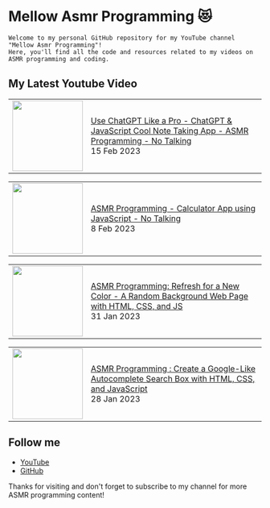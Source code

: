 # Mellow Asmr Programming 😻
```
Welcome to my personal GitHub repository for my YouTube channel "Mellow Asmr Programming"!
Here, you'll find all the code and resources related to my videos on ASMR programming and coding.
```

## My Latest Youtube Video

<!-- BLOG-POST-LIST:START --><table><tr><td><a href="https://www.youtube.com/watch?v=O1-H0et5ucc"><img width="140px" src="https://i.ytimg.com/vi/O1-H0et5ucc/mqdefault.jpg"></a></td>
<td><a href="https://www.youtube.com/watch?v=O1-H0et5ucc">Use ChatGPT Like a Pro - ChatGPT &amp; JavaScript Cool Note Taking App - ASMR Programming - No Talking</a><br/>15 Feb 2023</td></tr></table>
<table><tr><td><a href="https://www.youtube.com/watch?v=EIk0RSiV9Ys"><img width="140px" src="https://i.ytimg.com/vi/EIk0RSiV9Ys/mqdefault.jpg"></a></td>
<td><a href="https://www.youtube.com/watch?v=EIk0RSiV9Ys">ASMR Programming - Calculator App using JavaScript - No Talking</a><br/>8 Feb 2023</td></tr></table>
<table><tr><td><a href="https://www.youtube.com/watch?v=EJCY4g86tf4"><img width="140px" src="https://i.ytimg.com/vi/EJCY4g86tf4/mqdefault.jpg"></a></td>
<td><a href="https://www.youtube.com/watch?v=EJCY4g86tf4">ASMR Programming: Refresh for a New Color - A Random Background Web Page with HTML, CSS, and JS</a><br/>31 Jan 2023</td></tr></table>
<table><tr><td><a href="https://www.youtube.com/watch?v=hrMm5q5d0Bk"><img width="140px" src="https://i.ytimg.com/vi/hrMm5q5d0Bk/mqdefault.jpg"></a></td>
<td><a href="https://www.youtube.com/watch?v=hrMm5q5d0Bk">ASMR Programming : Create a Google-Like Autocomplete Search Box with HTML, CSS, and JavaScript</a><br/>28 Jan 2023</td></tr></table>
<!-- BLOG-POST-LIST:END -->

## Follow me

- [YouTube](https://www.youtube.com/@MellowAsmrProgramming)
- [GitHub](https://github.com/Mellow-Programming)

Thanks for visiting and don't forget to subscribe to my channel for more ASMR programming content!
